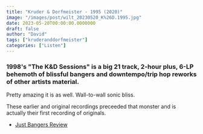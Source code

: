 ```yaml
---
title: "Kruder & Dorfmeister - 1995 (2020)"
image: "/images/post/wilt_20230520_K%26D.1995.jpg"
date: 2023-05-20T00:00:00.0000000
draft: false
author: "David"
tags: ["kruderanddorfmeister"]
categories: ["Listen"]
---
```

### 1998's "The K&D Sessions" is a big 21 track, 2-hour plus, 6-LP behemoth of blissful bangers and downtempo/trip hop reworks of other artists material.

 Pretty amazing it is as well. Wall-to-wall sonic bliss. 

 These earlier and original recordings preceeded that monster and is actually their first recording of originals.

-  [Just Bangers Review](https://justbangers.com/features/album-review-kruder-dorfmeister-1995/)